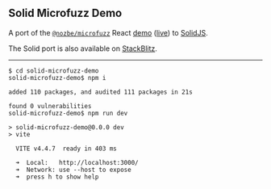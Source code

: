 ## Solid Microfuzz Demo

A port of the [`@nozbe/microfuzz`](https://github.com/Nozbe/microfuzz) React [demo](https://github.com/Nozbe/microfuzz/tree/main/demo) ([live](https://nozbe.github.io/microfuzz/)) to [SolidJS](https://www.solidjs.com/).

The Solid port is also available on [StackBlitz](https://stackblitz.com/edit/solidjs-templates-vitmqw).

---

```shell
$ cd solid-microfuzz-demo
solid-microfuzz-demo$ npm i

added 110 packages, and audited 111 packages in 21s

found 0 vulnerabilities
solid-microfuzz-demo$ npm run dev

> solid-microfuzz-demo@0.0.0 dev
> vite

  VITE v4.4.7  ready in 403 ms

  ➜  Local:   http://localhost:3000/
  ➜  Network: use --host to expose
  ➜  press h to show help
```

